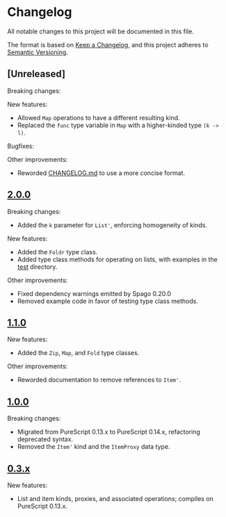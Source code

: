 # Changelog
All notable changes to this project will be documented in this file.

The format is based on [Keep a Changelog](https://keepachangelog.com/en/1.0.0/),
and this project adheres to [Semantic Versioning](https://semver.org/spec/v2.0.0.html).

## [Unreleased]
Breaking changes:

New features:
* Allowed `Map` operations to have a different resulting kind.
* Replaced the `func` type variable in `Map` with a higher-kinded type `(k -> l)`.

Bugfixes:

Other improvements:
* Reworded [CHANGELOG.md](./CHANGELOG.md) to use a more concise format.

## [2.0.0](https://github.com/PureFunctor/purescript-typelevel-lists/releases/tag/v2.0.0)
Breaking changes:
* Added the `k` parameter for `List'`, enforcing homogeneity of kinds.

New features:
* Added the `Foldr` type class.
* Added type class methods for operating on lists, with examples in the [test](./test) directory.

Other improvements:
* Fixed dependency warnings emitted by Spago 0.20.0
* Removed example code in favor of testing type class methods.

## [1.1.0](https://github.com/PureFunctor/purescript-typelevel-lists/releases/tag/v1.1.0)
New features:
* Added the `Zip`, `Map`, and `Fold` type classes.

Other improvements:
* Reworded documentation to remove references to `Item'`.

## [1.0.0](https://github.com/PureFunctor/purescript-typelevel-lists/releases/tag/v1.0.0)
Breaking changes:
* Migrated from PureScript 0.13.x to PureScript 0.14.x, refactoring deprecated syntax.
* Removed the  `Item'` kind and the `ItemProxy` data type.

## [0.3.x](https://github.com/PureFunctor/purescript-typelevel-lists/releases/tag/v0.3.1)
New features:
* List and item kinds, proxies, and associated operations; compiles on PureScript 0.13.x.
